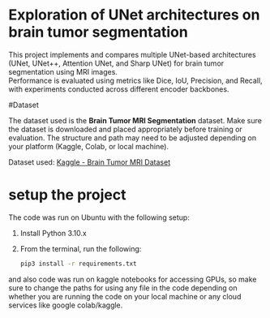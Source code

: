 # Exploration of UNet architectures on brain tumor segmentation
This project implements and compares multiple UNet-based architectures (UNet, UNet++, Attention UNet, and Sharp UNet) for brain tumor segmentation using MRI images.  
Performance is evaluated using metrics like Dice, IoU, Precision, and Recall, with experiments conducted across different encoder backbones.

#Dataset

The dataset used is the **Brain Tumor MRI Segmentation** dataset. Make sure the dataset is downloaded and placed appropriately before training or evaluation. The structure and path may need to be adjusted depending on your platform (Kaggle, Colab, or local machine).

 Dataset used: [Kaggle - Brain Tumor MRI Dataset](https://www.kaggle.com/datasets/mateuszbuda/lgg-mri-segmentation)

# setup the project
The code was run on Ubuntu with the following setup:

1. Install Python 3.10.x

2. From the terminal, run the following:

   ```bash
   pip3 install -r requirements.txt
and also code was run on kaggle notebooks for accessing GPUs, so make sure to change the paths for using any file in the code depending on whether you are running the code on your local machine or any cloud services like google colab/kaggle.

